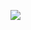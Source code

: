 ![](https://github-profile-summary-cards.vercel.app/api/cards/profile-details?username=dimatayper&theme=solarized_dark)
